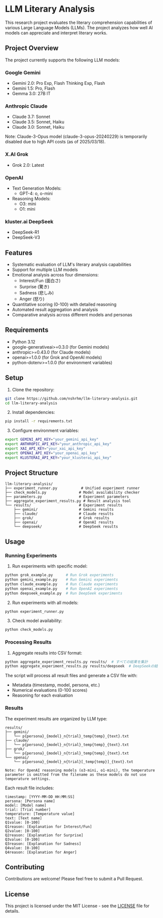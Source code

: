 # LLM Literary Analysis

This research project evaluates the literary comprehension capabilities of various Large Language Models (LLMs). The project analyzes how well AI models can appreciate and interpret literary works.

## Project Overview

The project currently supports the following LLM models:

### Google Gemini
- Gemini 2.0: Pro Exp, Flash Thinking Exp, Flash
- Gemini 1.5: Pro, Flash
- Gemma 3.0: 27B IT

### Anthropic Claude
- Claude 3.7: Sonnet
- Claude 3.5: Sonnet, Haiku
- Claude 3.0: Sonnet, Haiku

Note: Claude-3-Opus model (claude-3-opus-20240229) is temporarily disabled due to high API costs (as of 2025/03/18).

### X.AI Grok
- Grok 2.0: Latest

### OpenAI
- Text Generation Models:
  - GPT-4: o, o-mini
- Reasoning Models:
  - O3: mini
  - O1: mini

### kluster.ai DeepSeek
- DeepSeek-R1
- DeepSeek-V3

## Features

- Systematic evaluation of LLM's literary analysis capabilities
- Support for multiple LLM models
- Emotional analysis across four dimensions:
  - Interest/Fun (面白さ)
  - Surprise (驚き)
  - Sadness (悲しみ)
  - Anger (怒り)
- Quantitative scoring (0-100) with detailed reasoning
- Automated result aggregation and analysis
- Comparative analysis across different models and personas

## Requirements

- Python 3.12
- google-generativeai>=0.3.0 (for Gemini models)
- anthropic>=0.43.0 (for Claude models)
- openai>=1.0.0 (for Grok and OpenAI models)
- python-dotenv>=1.0.0 (for environment variables)

## Setup

1. Clone the repository:
```bash
git clone https://github.com/nshrhm/llm-literary-analysis.git
cd llm-literary-analysis
```

2. Install dependencies:
```bash
pip install -r requirements.txt
```

3. Configure environment variables:
```bash
export GEMINI_API_KEY="your_gemini_api_key"
export ANTHROPIC_API_KEY="your_anthropic_api_key"
export XAI_API_KEY="your_xai_api_key"
export OPENAI_API_KEY="your_openai_api_key"
export KLUSTERAI_API_KEY="your_klusterai_api_key"
```

## Project Structure

```
llm-literary-analysis/
├── experiment_runner.py           # Unified experiment runner
├── check_models.py               # Model availability checker
├── parameters.py                 # Experiment parameters
├── aggregate_experiment_results.py # Result analysis tool
└── results/                      # Experiment results
    ├── gemini/                   # Gemini results
    ├── claude/                   # Claude results
    ├── grok/                     # Grok results
    ├── openai/                   # OpenAI results
    └── deepseek/                 # DeepSeek results
```

## Usage

### Running Experiments

1. Run experiments with specific model:
```bash
python grok_example.py      # Run Grok experiments
python gemini_example.py    # Run Gemini experiments
python claude_example.py    # Run Claude experiments
python openai_example.py    # Run OpenAI experiments
python deepseek_example.py  # Run DeepSeek experiments
```

2. Run experiments with all models:
```bash
python experiment_runner.py
```

3. Check model availability:
```bash
python check_models.py
```

### Processing Results

1. Aggregate results into CSV format:
```bash
python aggregate_experiment_results.py results/  # すべての結果を集計
python aggregate_experiment_results.py results/deepseek  # DeepSeekの結果のみを集計
```

The script will process all result files and generate a CSV file with:
- Metadata (timestamp, model, persona, etc.)
- Numerical evaluations (0-100 scores)
- Reasoning for each evaluation

### Results

The experiment results are organized by LLM type:
```
results/
├── gemini/
│   └── p{persona}_{model}_n{trial}_temp{temp}_{text}.txt
├── claude/
│   └── p{persona}_{model}_n{trial}_temp{temp}_{text}.txt
├── grok/
│   └── p{persona}_{model}_n{trial}_temp{temp}_{text}.txt
└── openai/
    └── p{persona}_{model}_n{trial}[_temp{temp}]_{text}.txt

Note: For OpenAI reasoning models (o3-mini, o1-mini), the temperature parameter is omitted from the filename as these models do not use temperature settings.
```

Each result file includes:
```
timestamp: [YYYY-MM-DD HH:MM:SS]
persona: [Persona name]
model: [Model name]
trial: [Trial number]
temperature: [Temperature value]
text: [Text name]
Q1value: [0-100]
Q1reason: [Explanation for Interest/Fun]
Q2value: [0-100]
Q2reason: [Explanation for Surprise]
Q3value: [0-100]
Q3reason: [Explanation for Sadness]
Q4value: [0-100]
Q4reason: [Explanation for Anger]
```

## Contributing

Contributions are welcome! Please feel free to submit a Pull Request.

## License

This project is licensed under the MIT License - see the [LICENSE](LICENSE) file for details.
